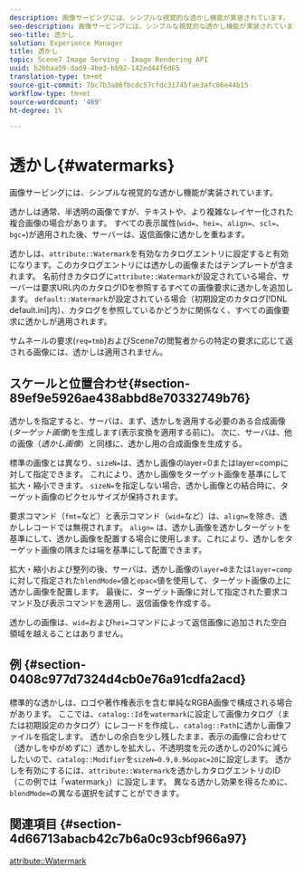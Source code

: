 ```yaml
---
description: 画像サービングには、シンプルな視覚的な透かし機能が実装されています。
seo-description: 画像サービングには、シンプルな視覚的な透かし機能が実装されています。
seo-title: 透かし
solution: Experience Manager
title: 透かし
topic: Scene7 Image Serving - Image Rendering API
uuid: b2bbaa59-dad9-4be3-bb92-142ed44f6d65
translation-type: tm+mt
source-git-commit: 7bc7b3a86fbcdc57cfdc31745fae3afc06e44b15
workflow-type: tm+mt
source-wordcount: '469'
ht-degree: 1%

---
```



# 透かし{#watermarks}

画像サービングには、シンプルな視覚的な透かし機能が実装されています。

透かしは通常、半透明の画像ですが、テキストや、より複雑なレイヤー化された複合画像の場合があります。 すべての表示属性(`wid=`、`hei=`、`align=`、`scl=`、`bgc=`)が適用された後、サーバーは、返信画像に透かしを重ねます。

透かしは、`attribute::Watermark`を有効なカタログエントリに設定すると有効になります。このカタログエントリには透かしの画像またはテンプレートが含まれます。 名前付きカタログに`attribute::Watermark`が設定されている場合、サーバーは要求URL内のカタログIDを参照するすべての画像要求に透かしを追加します。 `default::Watermark`が設定されている場合（初期設定のカタログ[!DNL default.ini]内）、カタログを参照しているかどうかに関係なく、すべての画像要求に透かしが適用されます。

サムネールの要求(`req=tmb`)およびScene7の閲覧者からの特定の要求に応じて返される画像には、透かしは適用されません。

## スケールと位置合わせ{#section-89ef9e5926ae438abbd8e70332749b76}

透かしを指定すると、サーバは、まず、透かしを適用する必要のある合成画像(*ターゲット画像*)を生成します(表示変換を適用する前に)。 次に、サーバは、他の画像（*透かし画像*）と同様に、透かし用の合成画像を生成する。

標準の画像とは異なり、`sizeN=`は、透かし画像のlayer=0またはlayer=compに対して指定できます。 これにより、透かし画像をターゲット画像を基準にして拡大・縮小できます。 `sizeN=`を指定しない場合、透かし画像との結合時に、ターゲット画像のピクセルサイズが保持されます。

要求コマンド（`fmt=`など）と表示コマンド（`wid=`など）は、`align=`を除き、透かしレコードでは無視されます。 `align=` は、透かし画像を透かしターゲットを基準にして、透かし画像を配置する場合に使用します。これにより、透かしをターゲット画像の隅または端を基準にして配置できます。

拡大・縮小および整列の後、サーバは、透かし画像の`layer=0`または`layer=comp`に対して指定された`blendMode=`値と`opac=`値を使用して、ターゲット画像の上に透かし画像を配置します。 最後に、ターゲット画像に対して指定された要求コマンド及び表示コマンドを適用し、返信画像を作成する。

透かしの画像は、`wid=`および`hei=`コマンドによって返信画像に追加された空白領域を越えることはありません。

## 例 {#section-0408c977d7324d4cb0e76a91cdfa2acd}

標準的な透かしは、ロゴや著作権表示を含む単純なRGBA画像で構成される場合があります。 ここでは、`catalog::Id`を`watermark`に設定して画像カタログ（または初期設定のカタログ）にレコードを作成し、`catalog::Path`に透かし画像ファイルを指定します。 透かしの余白を少し残したまま、表示の画像に合わせて（透かしをゆがめずに）透かしを拡大し、不透明度を元の透かしの20%に減らしたいので、`catalog::Modifier`を`sizeN=0.9,0.9&opac=20`に設定します。 透かしを有効にするには、`attribute::Watermark`を透かしカタログエントリのID（この例では「watermark」）に設定します。 異なる透かし効果を得るために、`blendMode=`の異なる選択を試すことができます。

## 関連項目 {#section-4d66713abacb42c7b6a0c93cbf966a97}

[attribute::Watermark](../../../../../is-api/image-catalog/image-serving-api-ref/c-image-catalog-reference/c-attributes-reference/r-watermark.md#reference-942b50acb2dd43a5ae498dc41ea9ac9b)
